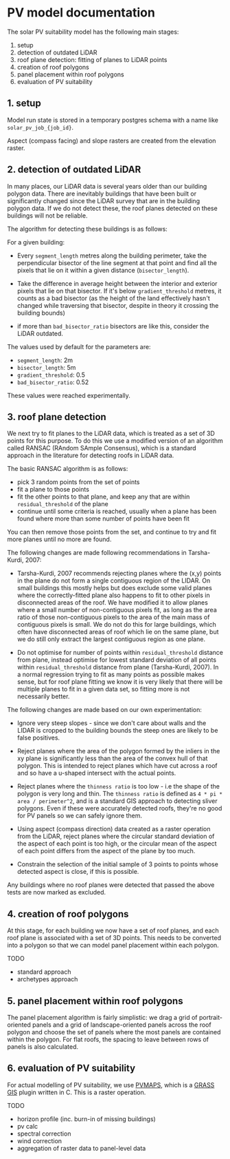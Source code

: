 # PV model documentation

The solar PV suitability model has the following main stages:

1. setup
2. detection of outdated LiDAR
3. roof plane detection: fitting of planes to LiDAR points
4. creation of roof polygons
5. panel placement within roof polygons
6. evaluation of PV suitability

## 1. setup

Model run state is stored in a temporary postgres schema with a name like `solar_pv_job_{job_id}`.

Aspect (compass facing) and slope rasters are created from the elevation raster.

## 2. detection of outdated LiDAR

In many places, our LiDAR data is several years older than our building polygon data. There are inevitably buildings that have been built or significantly changed since the LiDAR survey that are in the building polygon data. If we do not detect these, the roof planes detected on these buildings will not be reliable.

The algorithm for detecting these buildings is as follows:

For a given building:
* Every `segment_length` metres along the building perimeter, take the perpendicular bisector of the line segment at that point and find all the pixels that lie on it within a given distance (`bisector_length`).

* Take the difference in average height between the interior and exterior pixels that lie on that bisector. If it's below `gradient_threshold` metres, it counts as a bad bisector (as the height of the land effectively hasn't changed while traversing that bisector, despite in theory it crossing the building bounds)

* if more than `bad_bisector_ratio` bisectors are like this, consider the LiDAR outdated.

The values used by default for the parameters are: 
* `segment_length`: 2m 
* `bisector_length`: 5m
* `gradient_threshold`: 0.5 
* `bad_bisector_ratio`: 0.52

These values were reached experimentally.

## 3. roof plane detection

We next try to fit planes to the LiDAR data, which is treated as a set of 3D points for this purpose. To do this we use a modified version of an algorithm called RANSAC (RAndom SAmple Consensus), which is a standard approach in the literature for detecting roofs in LiDAR data.

The basic RANSAC algorithm is as follows:
* pick 3 random points from the set of points
* fit a plane to those points
* fit the other points to that plane, and keep any that are within `residual_threshold` of the plane
* continue until some criteria is reached, usually when a plane has been found where more than some number of points have been fit

You can then remove those points from the set, and continue to try and fit more planes until no more are found.

The following changes are made following recommendations in Tarsha-Kurdi, 2007:

* Tarsha-Kurdi, 2007 recommends rejecting planes where the (x,y) points in the plane do not form a single contiguous region of the LIDAR. On small buildings this mostly helps but does exclude some valid planes where the correctly-fitted plane also happens to fit to other pixels in disconnected areas of the roof. We have modified it to allow planes where a small number of non-contiguous pixels fit, as long as the area ratio of those non-contiguous pixels to the area of the main mass of contiguous pixels is small. We do not do this for large buildings, which often have disconnected areas of roof which lie on the same plane, but we do still only extract the largest contiguous region as one plane.

* Do not optimise for number of points within `residual_threshold` distance from plane, instead optimise for lowest standard deviation of all points within `residual_threshold` distance from plane (Tarsha-Kurdi, 2007). In a normal regression trying to fit as many points as possible makes sense, but for roof plane fitting we know it is very likely that there will be multiple planes to fit in a given data set, so fitting more is not necessarily better.

The following changes are made based on our own experimentation:

* Ignore very steep slopes - since we don't care about walls and the LIDAR is cropped to the building bounds the steep ones are likely to be false positives.

* Reject planes where the area of the polygon formed by the inliers in the xy plane is significantly less than the area of the convex hull of that polygon. This is intended to reject planes which have cut across a roof and so have a u-shaped intersect with the actual points.

* Reject planes where the `thinness ratio` is too low - i.e the shape of the polygon is very long and thin. The `thinness ratio` is defined as `4 * pi * area / perimeter^2`, and is a standard GIS approach to detecting sliver polygons. Even if these were accurately detected roofs, they're no good for PV panels so we can safely ignore them.

* Using aspect (compass direction) data created as a raster operation from the LiDAR, reject planes where the circular standard deviation of the aspect of each point is too high, or the circular mean of the aspect of each point differs from the aspect of the plane by too much.

* Constrain the selection of the initial sample of 3 points to points whose detected aspect is close, if this is possible.

Any buildings where no roof planes were detected that passed the above tests are now marked as excluded.

## 4. creation of roof polygons

At this stage, for each building we now have a set of roof planes, and each roof plane is associated with a set of 3D points. This needs to be converted into a polygon so that we can model panel placement within each polygon.

TODO

* standard approach
* archetypes approach

## 5. panel placement within roof polygons

The panel placement algorithm is fairly simplistic: we drag a grid of portrait-oriented panels and a grid of landscape-oriented panels across the roof polygon and choose the set of panels where the most panels are contained within the polygon. For flat roofs, the spacing to leave between rows of panels is also calculated.

## 6. evaluation of PV suitability

For actual modelling of PV suitability, we use [PVMAPS](https://joint-research-centre.ec.europa.eu/pvgis-online-tool/pvgis-data-download/pvmaps_en), which is a [GRASS GIS](https://grass.osgeo.org/) plugin written in C. This is a raster operation.

TODO

* horizon profile (inc. burn-in of missing buildings)
* pv calc
* spectral correction
* wind correction
* aggregation of raster data to panel-level data